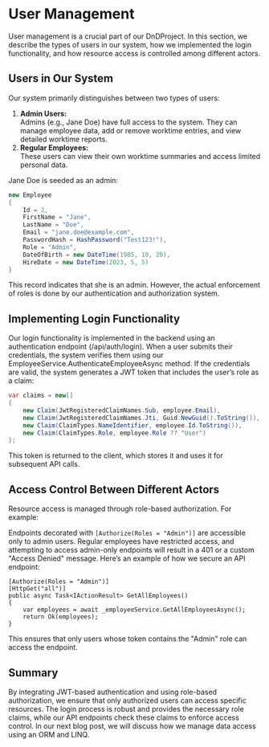 # User Management

User management is a crucial part of our DnDProject. In this section, we describe the types of users in our system, how we implemented the login functionality, and how resource access is controlled among different actors.

## Users in Our System

Our system primarily distinguishes between two types of users:
1. **Admin Users:**  
   Admins (e.g., Jane Doe) have full access to the system. They can manage employee data, add or remove worktime entries, and view detailed worktime reports.
2. **Regular Employees:**  
   These users can view their own worktime summaries and access limited personal data.

Jane Doe is seeded as an admin:
```csharp
new Employee
{
    Id = 2,
    FirstName = "Jane",
    LastName = "Doe",
    Email = "jane.doe@example.com",
    PasswordHash = HashPassword("Test123!"),
    Role = "Admin",
    DateOfBirth = new DateTime(1985, 10, 20),
    HireDate = new DateTime(2023, 5, 5)
}
```

This record indicates that she is an admin. However, the actual enforcement of roles is done by our authentication and authorization system.

## Implementing Login Functionality
Our login functionality is implemented in the backend using an authentication endpoint (/api/auth/login). When a user submits their credentials, the system verifies them using our EmployeeService.AuthenticateEmployeeAsync method. If the credentials are valid, the system generates a JWT token that includes the user’s role as a claim:

```csharp
var claims = new[]
{
    new Claim(JwtRegisteredClaimNames.Sub, employee.Email),
    new Claim(JwtRegisteredClaimNames.Jti, Guid.NewGuid().ToString()),
    new Claim(ClaimTypes.NameIdentifier, employee.Id.ToString()),
    new Claim(ClaimTypes.Role, employee.Role ?? "User")
};
```

This token is returned to the client, which stores it and uses it for subsequent API calls.

## Access Control Between Different Actors
Resource access is managed through role-based authorization. For example:

Endpoints decorated with ```[Authorize(Roles = "Admin")]``` are accessible only to admin users.
Regular employees have restricted access, and attempting to access admin-only endpoints will result in a 401 or a custom "Access Denied" message.
Here’s an example of how we secure an API endpoint:

```
[Authorize(Roles = "Admin")]
[HttpGet("all")]
public async Task<IActionResult> GetAllEmployees()
{
    var employees = await _employeeService.GetAllEmployeesAsync();
    return Ok(employees);
}
```


This ensures that only users whose token contains the "Admin" role can access the endpoint.

## Summary
By integrating JWT-based authentication and using role-based authorization, we ensure that only authorized users can access specific resources. The login process is robust and provides the necessary role claims, while our API endpoints check these claims to enforce access control. In our next blog post, we will discuss how we manage data access using an ORM and LINQ.
